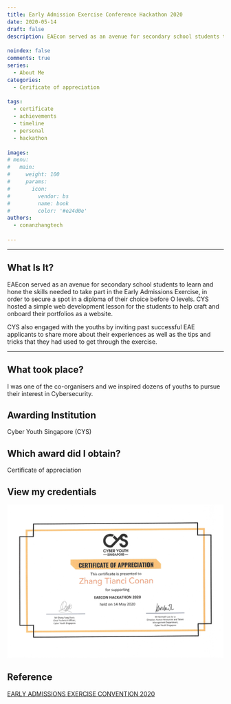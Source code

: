 ```yaml
---
title: Early Admission Exercise Conference Hackathon 2020
date: 2020-05-14
draft: false
description: EAEcon served as an avenue for secondary school students to learn and hone the skills needed to take part in the Early Admissions Exercise, in order to secure a spot in a diploma of their choice before O levels. CYS hosted a simple web development lesson for the students to help craft and onboard their portfolios as a website. CYS also engaged with the youths by inviting past successful EAE applicants to share more about their experiences as well as the tips and tricks that they had used to get through the exercise.

noindex: false
comments: true
series:
  - About Me
categories:
  - Cerificate of appreciation
  
tags:
  - certificate
  - achievements
  - timeline
  - personal
  - hackathon

images:
# menu:
#   main:
#     weight: 100
#     params:
#       icon:
#         vendor: bs
#         name: book
#         color: '#e24d0e'
authors:
  - conanzhangtech

---
```

---



## What Is It?

EAEcon served as an avenue for secondary school students to learn and hone the skills needed to take part in the Early Admissions Exercise, in order to secure a spot in a diploma of their choice before O levels. CYS hosted a simple web development lesson for the students to help craft and onboard their portfolios as a website.

CYS also engaged with the youths by inviting past successful EAE applicants to share more about their experiences as well as the tips and tricks that they had used to get through the exercise.

---

## What took place?

I was one of the co-organisers and we inspired dozens of youths to pursue their interest in Cybersecurity.

## Awarding Institution

Cyber Youth Singapore (CYS)

## Which award did I obtain?

Certificate of appreciation

## View my credentials

![Early Admission Exercise Conference Hackathon 2020](credential1.jpg)

## Reference

[EARLY ADMISSIONS EXERCISE CONVENTION 2020](https://www.cyberyouth.sg/events/early-admissions-exercise-convention-2020)

